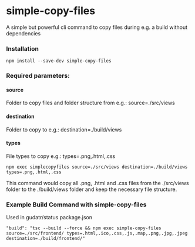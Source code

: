 # simple-copy-files
A simple but powerful cli command to copy files during e.g. a build without dependencies


### Installation

```
npm install --save-dev simple-copy-files
```

### Required parameters:

#### source
Folder to copy files and folder structure from
e.g.: source=./src/views

#### destination
Folder to copy to
e.g.: destination=./build/views

#### types
File types to copy
e.g.: types=.png,.html,.css

```
npm exec simplecopyfiles source=./src/views destination=./build/views types=.png,.html,.css
```

This command would copy all .png, .html and .css files from the ./src/views folder to the ./build/views folder and keep the necessary file structure.


### Example Build Command with simple-copy-files

Used in gudatr/status package.json

```
"build": "tsc --build --force && npm exec simple-copy-files source=./src/frontend/ types=.html,.ico,.css,.js,.map,.png,.jpg,.jpeg destination=./build/frontend/"


